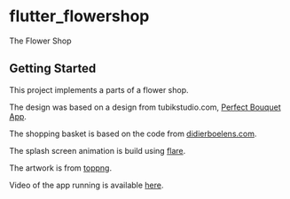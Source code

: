 # flutter_flowershop

The Flower Shop

## Getting Started

This project implements a parts of a flower shop.

The design was based on a design from tubikstudio.com, [Perfect Bouquet App](https://tubikstudio.com/mobile-app-design-big-guide-into-types-of-mobile-applications).

The shopping basket is based on the code from [didierboelens.com](https://www.didierboelens.com).

The splash screen animation is build using [flare](https://www.2dimensions.com/about-flare).

The artwork is from [toppng](https://toppng.com).

Video of the app running is available [here](https://youtu.be/LaralN6vQXU).